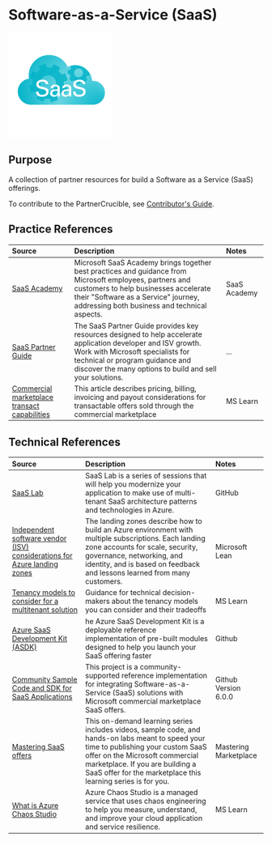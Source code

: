 # Software-as-a-Service (SaaS)

![SaaS](./Library/SaaS.png)


## Purpose

A collection of partner resources for build a Software as a Service (SaaS) offerings.

To contribute to the PartnerCrucible, see [Contributor's Guide](ContributorsGuide).


## Practice References

Source | Description | Notes
:----- | :-----  | :-----
[SaaS Academy](https://www.microsoft.com/en-us/saas-academy/main) | Microsoft SaaS Academy brings together best practices and guidance from Microsoft employees, partners and customers to help businesses accelerate their "Software as a Service" journey, addressing both business and technical aspects. | SaaS Academy
[SaaS Partner Guide](https://www.microsoft.com/en-ca/sites/saas-partner-guide/?wt.mc_id=AID3039077_EML_7970401)| The SaaS Partner Guide provides key resources designed to help accelerate application developer and ISV growth. Work with Microsoft specialists for technical or program guidance and discover the many options to build and sell your solutions. |...
[Commercial marketplace transact capabilities](https://learn.microsoft.com/en-us/azure/marketplace/marketplace-commercial-transaction-capabilities-and-considerations) | This article describes pricing, billing, invoicing and payout considerations for transactable offers sold through the commercial marketplace | MS Learn

## Technical References

Source | Description | Notes
:----- | :-----  | :-----
[SaaS Lab](https://github.com/microsoft/saaslab#session-1---the-isv-modernization-journey) | SaaS Lab is a series of sessions that will help you modernize your application to make use of multi-tenant SaaS architecture patterns and technologies in Azure. | GitHub
[Independent software vendor (ISV) considerations for Azure landing zones](https://learn.microsoft.com/en-ca/azure/cloud-adoption-framework/ready/landing-zone/isv-landing-zone?tabs=mg-env-no%2Cminimal) |The landing zones describe how to build an Azure environment with multiple subscriptions. Each landing zone accounts for scale, security, governance, networking, and identity, and is based on feedback and lessons learned from many customers. | Microsoft Lean
[Tenancy models to consider for a multitenant solution](https://learn.microsoft.com/en-us/azure/architecture/guide/multitenant/considerations/tenancy-models) | Guidance for technical decision-makers about the tenancy models you can consider and their tradeoffs | MS Learn
[Azure SaaS Development Kit (ASDK)](https://github.com/Azure/azure-saas) | he Azure SaaS Development Kit is a deployable reference implementation of pre-built modules designed to help you launch your SaaS offering faster | Github
[Community Sample Code and SDK for SaaS Applications](https://github.com/Azure/Commercial-Marketplace-SaaS-Accelerator)| This project is a community-supported reference implementation for integrating Software-as-a-Service (SaaS) solutions with Microsoft commercial marketplace SaaS offers. | Github Version 6.0.0
[Mastering SaaS offers](https://microsoft.github.io/Mastering-the-Marketplace/saas/) | This on-demand learning series includes videos, sample code, and hands-on labs meant to speed your time to publishing your custom SaaS offer on the Microsoft commercial marketplace. If you are building a SaaS offer for the marketplace this learning series is for you. | Mastering Marketplace
[What is Azure Chaos Studio](https://learn.microsoft.com/en-us/azure/chaos-studio/chaos-studio-overview) | Azure Chaos Studio is a managed service that uses chaos engineering to help you measure, understand, and improve your cloud application and service resilience. | MS Learn


